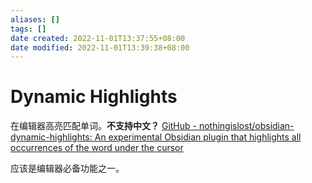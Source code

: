 ```yaml
---
aliases: []
tags: []
date created: 2022-11-01T13:37:55+08:00
date modified: 2022-11-01T13:39:38+08:00
---
```


# Dynamic Highlights

在编辑器高亮匹配单词。**不支持中文？**
[GitHub - nothingislost/obsidian-dynamic-highlights: An experimental Obsidian plugin that highlights all occurrences of the word under the cursor](https://github.com/nothingislost/obsidian-dynamic-highlights)

应该是编辑器必备功能之一。
